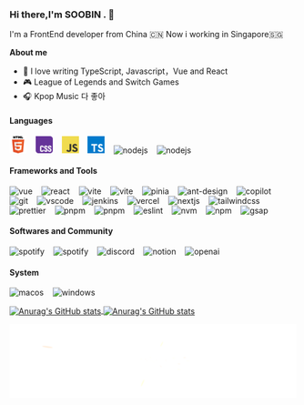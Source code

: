 ### Hi there,I'm SOOBIN . 👋

I'm a FrontEnd developer from China 🇨🇳
Now i working in Singapore🇸🇬

**About me**

- 💖 I love writing TypeScript, Javascript，Vue and React
- 🎮 League of Legends and Switch Games
- 🎧 Kpop Music 다 좋아

#### Languages

<img height="30" src="https://raw.githubusercontent.com/github/explore/80688e429a7d4ef2fca1e82350fe8e3517d3494d/topics/html/html.png" alt="html" />    <img height="30" src="https://raw.githubusercontent.com/github/explore/80688e429a7d4ef2fca1e82350fe8e3517d3494d/topics/css/css.png" alt="css" />    <img height="30" alt="javascript" src="https://raw.githubusercontent.com/github/explore/80688e429a7d4ef2fca1e82350fe8e3517d3494d/topics/javascript/javascript.png" >    <img height="30" alt="typescript" src="https://raw.githubusercontent.com/github/explore/80688e429a7d4ef2fca1e82350fe8e3517d3494d/topics/typescript/typescript.png" >    <img height="30" alt="nodejs" src="https://api.iconify.design/logos:nodejs.svg?color=%23888888" >    <img height="30" alt="nodejs" src="https://api.iconify.design/logos:mysql.svg?color=%23888888" >

#### Frameworks and Tools

<img height="30" src="https://api.iconify.design/logos:vue.svg?color=%23888888" alt="vue"  />    <img height="30" src="https://api.iconify.design/logos:react.svg?color=%23888888" alt="react"  />    <img height="30" src="https://api.iconify.design/logos:vitejs.svg?color=%23888888" alt="vite"  />    <img height="30" src="https://api.iconify.design/logos:webpack.svg?color=%23888888" alt="vite"  />    <img height="30" alt="pinia" src="https://api.iconify.design/logos:pinia.svg?color=%23888888" >    <img height="30" src="https://api.iconify.design/devicon:antdesign.svg?color=%23888888" alt="ant-design"  />    <img height="30" src="https://api.iconify.design/logos:github-copilot.svg?color=%23888888" alt="copilot" />    <img height="30" src="https://api.iconify.design/logos:git-icon.svg?color=%23888888" alt="git" />    <img height="30" src="https://api.iconify.design/logos:visual-studio-code.svg?color=%23888888" alt="vscode"  />    <img height="30" src="https://api.iconify.design/logos:jenkins.svg?color=%23888888" alt="jenkins"  />    <img height="30" alt="vercel" src="https://api.iconify.design/logos:vercel-icon.svg?color=%23888888" >    <img height="30" alt="nextjs" src="https://api.iconify.design/logos:nextjs-icon.svg?color=%23888888" >    <img height="30" alt="tailwindcss" src="https://api.iconify.design/logos:tailwindcss-icon.svg?color=%23888888" >    <img height="30" alt="prettier" src="https://api.iconify.design/logos:prettier.svg?color=%23888888" >    <img height="30" alt="pnpm" src="https://api.iconify.design/logos:yarn.svg?color=%23888888" >    <img height="30" alt="pnpm" src="https://api.iconify.design/logos:pnpm.svg?color=%23888888" >    <img height="30" alt="eslint" src="https://api.iconify.design/logos:eslint.svg?color=%23888888" >    <img height="30" alt="nvm" src="https://api.iconify.design/logos:nvm.svg?color=%23888888" >    <img height="30" alt="npm" src="https://api.iconify.design/logos:npm.svg?color=%23888888" >    <img height="30" alt="gsap" src="https://api.iconify.design/logos:greensock-icon.svg?color=%23888888" >

#### Softwares and Community

<img height="30" alt="spotify" src="https://api.iconify.design/logos:gitlab.svg?color=%23888888" >    <img height="30" alt="spotify" src="https://api.iconify.design/logos:spotify-icon.svg?color=%23888888" >    <img height="30" alt="discord" src="https://api.iconify.design/logos:discord-icon.svg?color=%23888888" >    <img height="30" alt="notion" src="https://api.iconify.design/logos:notion-icon.svg?color=%23888888" >    <img height="30" alt="openai" src="https://api.iconify.design/logos:openai-icon.svg?color=%23888888" >

#### System

<img height="30" alt="macos" src="https://api.iconify.design/logos:macos.svg?color=%23888888" >    <img height="30" alt="windows" src="https://api.iconify.design/logos:microsoft-windows.svg?color=%23888888" >

<a href="https://github.com/anuraghazra/github-readme-stats">
    <img align="center" src="https://github-readme-stats.vercel.app/api?username=soobin1104&show_icons=true&include_all_commits=true&theme=buefy&hide_border=true" alt="Anurag's GitHub stats" >
  </a>
  <a href="https://github.com/anuraghazra/github-readme-stats">
  <img align="center" src="https://github-readme-stats.vercel.app/api/top-langs/?username=soobin1104&layout=compact&theme=buefy&hide_border=true" alt="Anurag's GitHub stats" >
  </a>

![Animated Background](./bg.svg)
